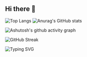 ## Hi there 👋

<!--
**sssxbbb/sssxbbb** is a ✨ _special_ ✨ repository because its `README.md` (this file) appears on your GitHub profile.

Here are some ideas to get you started:

- 🔭 I’m currently working on ...
- 🌱 I’m currently learning ...
- 👯 I’m looking to collaborate on ...
- 🤔 I’m looking for help with ...
- 💬 Ask me about ...
- 📫 How to reach me: ...
- 😄 Pronouns: ...
- ⚡ Fun fact: ...
-->
![Top Langs](https://github-readme-stats.vercel.app/api/top-langs/?username=sssxbbb)
![Anurag's GitHub stats](https://github-readme-stats.vercel.app/api?username=sssxbbb)

![Ashutosh's github activity graph](https://github-readme-activity-graph.vercel.app/graph?username=sssxbbb)

![GitHub Streak](https://streak-stats.demolab.com/?user=sssxbbb)

![Typing SVG](https://readme-typing-svg.demolab.com/?lines=welcome+to+my+homepage;hello!)

